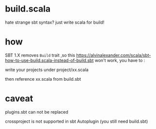 # build.scala
hate strange sbt syntax? just write scala for build!

# how

SBT 1.X removes `Build` trait ,so this https://alvinalexander.com/scala/sbt-how-to-use-build.scala-instead-of-build.sbt won't work, you have to : 

write your projects under project/xx.scala

then reference xx.scala from build.sbt 

# caveat

plugins.sbt can not be replaced

crossproject is not supported in sbt Autoplugin (you still need build.sbt)

